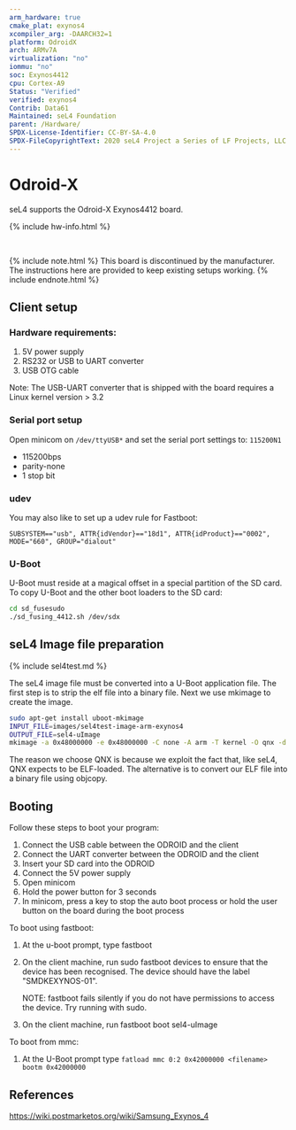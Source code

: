 ```yaml
---
arm_hardware: true
cmake_plat: exynos4
xcompiler_arg: -DAARCH32=1
platform: OdroidX
arch: ARMv7A
virtualization: "no"
iommu: "no"
soc: Exynos4412
cpu: Cortex-A9
Status: "Verified"
verified: exynos4
Contrib: Data61
Maintained: seL4 Foundation
parent: /Hardware/
SPDX-License-Identifier: CC-BY-SA-4.0
SPDX-FileCopyrightText: 2020 seL4 Project a Series of LF Projects, LLC.
---
```


# Odroid-X

seL4 supports the Odroid-X Exynos4412 board.

{% include hw-info.html %}

&nbsp;

{% include note.html  %}
This board is discontinued by the manufacturer. The instructions here are
provided to keep existing setups working.
{% include endnote.html %}

## Client setup

### Hardware requirements:

1. 5V power supply
1. RS232 or USB to UART converter
1. USB OTG cable

Note: The USB-UART converter that is shipped with the board requires a
Linux kernel version > 3.2

### Serial port setup

Open minicom on `/dev/ttyUSB*` and set the serial port settings to: `115200N1`

- 115200bps
- parity-none
- 1 stop bit

### udev

You may also like to set up a udev rule for Fastboot:

```none
SUBSYSTEM=="usb", ATTR{idVendor}=="18d1", ATTR{idProduct}=="0002", MODE="660", GROUP="dialout"
```

### U-Boot

U-Boot must reside at a magical offset in a special partition of the SD
card. To copy U-Boot and the other boot loaders to the SD card:

```bash
cd sd_fusesudo
./sd_fusing_4412.sh /dev/sdx
```

## seL4 Image file preparation

{% include sel4test.md %}

The seL4 image file must be converted
into a U-Boot application file. The first step is to strip the elf file
into a binary file. Next we use mkimage to create the image.

```bash
sudo apt-get install uboot-mkimage
INPUT_FILE=images/sel4test-image-arm-exynos4
OUTPUT_FILE=sel4-uImage
mkimage -a 0x48000000 -e 0x48000000 -C none -A arm -T kernel -O qnx -d $INPUT_FILE $OUTPUT_FILE
```

The reason we choose QNX is because we exploit the fact that, like seL4,
QNX expects to be ELF-loaded. The alternative is to convert our ELF file
into a binary file using objcopy.

## Booting

Follow these steps to boot your program:

  1.  Connect the USB cable between the ODROID and the client
  2.  Connect the UART converter between the ODROID and the client
  3.  Insert your SD card into the ODROID
  4.  Connect the 5V power supply
  5.  Open minicom
  6.  Hold the power button for 3 seconds
  7.  In minicom, press a key to stop the auto boot process or hold the
      user button on the board during the boot process

To boot using fastboot:

  1.  At the u-boot prompt, type fastboot

  2. On the client machine, run sudo fastboot devices to ensure that the device
     has been recognised. The device should have the label "SMDKEXYNOS-01".

      NOTE: fastboot fails silently if you do not have permissions
      to access the device. Try running with sudo.

  3.  On the client machine, run fastboot boot sel4-uImage

To boot from mmc:

  1.  At the U-Boot prompt type
      `fatload mmc 0:2 0x42000000 <filename> bootm 0x42000000`

## References

<https://wiki.postmarketos.org/wiki/Samsung_Exynos_4>
